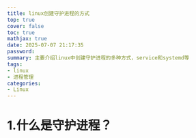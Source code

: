```yaml
---
title: linux创建守护进程的方式
top: true
cover: false
toc: true
mathjax: true
date: 2025-07-07 21:17:35
password:
summary: 主要介绍linux中创建守护进程的多种方式，service和systemd等
tags:
- linux
- 进程管理
categories:
- Linux
---
```

# 1.什么是守护进程？
